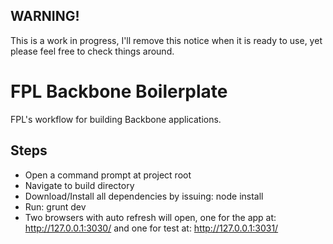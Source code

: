 ## WARNING!
This is a work in progress, I'll remove this notice when it is ready to use, yet please feel free to check things around.

# FPL Backbone Boilerplate
FPL's workflow for building Backbone applications.

## Steps
- Open a command prompt at project root
- Navigate to build directory
- Download/Install all dependencies by issuing: node install
- Run: grunt dev
- Two browsers with auto refresh will open, one for the app at: http://127.0.0.1:3030/ and one for test at: http://127.0.0.1:3031/
